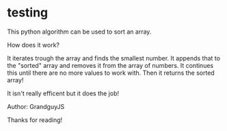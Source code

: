 # testing
This python algorithm can be used to sort an array.

How does it work?

It iterates trough the array and finds the smallest number. It appends that to the "sorted" array and removes it from the array of numbers. It continues this until there are no more values to work with. Then it returns the sorted array!

It isn't really efficent but it does the job!

Author: GrandguyJS

Thanks for reading!
